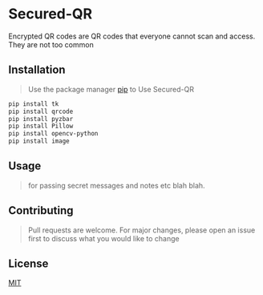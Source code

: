 # Secured-QR
>
Encrypted QR codes are QR codes that everyone cannot scan and access. 
They are not too common

## Installation

>Use the package manager [pip](https://pip.pypa.io/en/stable/) to Use Secured-QR
```bash
pip install tk
pip install qrcode
pip install pyzbar
pip install Pillow
pip install opencv-python
pip install image
```

## Usage
>for passing secret messages and notes etc blah blah.


## Contributing
>Pull requests are welcome. For major changes, please open an issue first to discuss what you would like to change

## License
[MIT](https://choosealicense.com/licenses/mit/)
